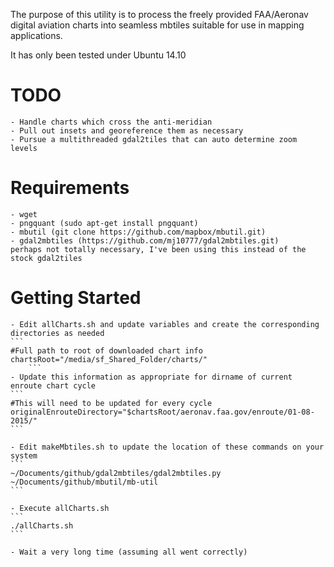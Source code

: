 The purpose of this utility is to process the freely provided FAA/Aeronav digital aviation charts 
into seamless mbtiles suitable for use in mapping applications.

It has only been tested under Ubuntu 14.10

# TODO
    - Handle charts which cross the anti-meridian
    - Pull out insets and georeference them as necessary
    - Pursue a multithreaded gdal2tiles that can auto determine zoom levels

# Requirements
    - wget
    - pngquant (sudo apt-get install pngquant)
    - mbutil (git clone https://github.com/mapbox/mbutil.git)
    - gdal2mbtiles (https://github.com/mj10777/gdal2mbtiles.git)
	perhaps not totally necessary, I've been using this instead of the stock gdal2tiles

# Getting Started
    - Edit allCharts.sh and update variables and create the corresponding directories as needed
	```
	#Full path to root of downloaded chart info
	chartsRoot="/media/sf_Shared_Folder/charts/"
        ```
    - Update this information as appropriate for dirname of current enroute chart cycle
	```
	#This will need to be updated for every cycle
	originalEnrouteDirectory="$chartsRoot/aeronav.faa.gov/enroute/01-08-2015/"
	```
      
    - Edit makeMbtiles.sh to update the location of these commands on your system
	```
	~/Documents/github/gdal2mbtiles/gdal2mbtiles.py 
	~/Documents/github/mbutil/mb-util
	```
      
    - Execute allCharts.sh
	```
	./allCharts.sh
	```
      
    - Wait a very long time (assuming all went correctly)
